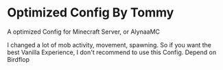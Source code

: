  # Optimized Config By Tommy
A optimized Config for Minecraft Server, or AlynaaMC

I changed a lot of mob activity, movement, spawning. So if you want the best Vanilla Experience, I don't recommend to use this Config.
Depend on Birdflop
